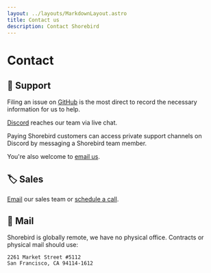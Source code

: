 ```yaml
---
layout: ../layouts/MarkdownLayout.astro
title: Contact us
description: Contact Shorebird
---
```


# Contact

## 🛟 Support

Filing an issue on [GitHub](https://github.com/shorebirdtech/shorebird/issues/new/choose) is the most direct to record the necessary information for us to help.

[Discord](https://discord.gg/shorebird) reaches our team via live chat.

Paying Shorebird customers can access private support channels
on Discord by messaging a Shorebird team member.

You're also welcome to [email us](mailto:contact@shorebird.dev).

## 🏷️ Sales

[Email](mailto:contact@shorebird.dev) our sales team or [schedule a call](https://calendly.com/eseidel/shorebird-sales).

## 🐌 Mail

Shorebird is globally remote, we have no physical office. Contracts or physical mail should use:

```
2261 Market Street #5112
San Francisco, CA 94114-1612
```
